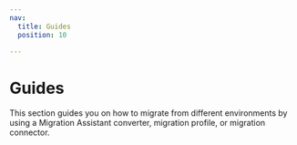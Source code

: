 ```yaml
---
nav:
  title: Guides
  position: 10

---
```


# Guides

This section guides you on how to migrate from different environments by using a Migration Assistant converter, migration profile, or migration connector.
